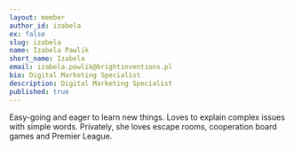 ```yaml
---
layout: member
author_id: izabela
ex: false
slug: izabela
name: Izabela Pawlik
short_name: Izabela
email: izabela.pawlik@brightinventions.pl
bio: Digital Marketing Specialist
description: Digital Marketing Specialist
published: true
---
```

Easy-going and eager to learn new things. Loves to explain complex issues with simple words. Privately, she loves escape rooms, cooperation board games and Premier League.